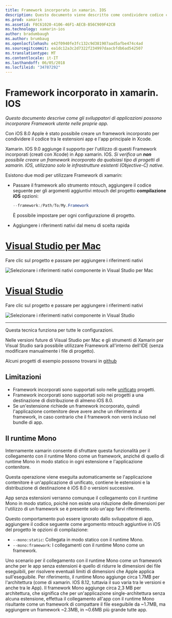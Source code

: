 ```yaml
---
title: Framework incorporato in xamarin. IOS
description: Questo documento viene descritto come condividere codice con un framework incorporato in un'applicazione di xamarin. IOS. Questa operazione può essere eseguita con lo strumento mtouch o i riferimenti nativi.
ms.prod: xamarin
ms.assetid: F8C61020-4106-46F1-AECB-B56C909F42CB
ms.technology: xamarin-ios
author: bradumbaugh
ms.author: brumbaug
ms.openlocfilehash: e42f0940fe3fc132c9d381907aad5afbe474c4ad
ms.sourcegitcommit: ea1dc12a3c2d7322f234997daacbfdb6ad542507
ms.translationtype: MT
ms.contentlocale: it-IT
ms.lasthandoff: 06/05/2018
ms.locfileid: "34787292"
---
```

# <a name="embedded-frameworks-in-xamarinios"></a>Framework incorporato in xamarin. IOS

_Questo documento descrive come gli sviluppatori di applicazioni possono incorporare Framework utente nelle proprie app._

Con iOS 8.0 Apple è stato possibile creare un framework incorporato per condividere il codice tra le estensioni app e l'app principale in Xcode.

Xamarin. IOS 9.0 aggiunge il supporto per l'utilizzo di questi Framework incorporati (creati con Xcode) in App xamarin. IOS. *Si verifica un **non** possibile creare un framework incorporato da qualsiasi tipo di progetti di xamarin. IOS, utilizzano solo le infrastrutture esistenti (Objective-C) native.*

Esistono due modi per utilizzare Framework di xamarin:

- Passare il framework allo strumento mtouch, aggiungere il codice seguente per gli argomenti aggiuntivi mtouch del progetto **compilazione iOS** opzioni:

  ```csharp
  --framework:/Path/To/My.Framework
  ```

  È possibile impostare per ogni configurazione di progetto.

- Aggiungere i riferimenti nativi dal menu di scelta rapida

# <a name="visual-studio-for-mactabvsmac"></a>[Visual Studio per Mac](#tab/vsmac)

Fare clic sul progetto e passare per aggiungere i riferimenti nativi

![](embedded-frameworks-images/xam-native-refs.png "Selezionare i riferimenti nativi componente in Visual Studio per Mac")

# <a name="visual-studiotabvswin"></a>[Visual Studio](#tab/vswin)

Fare clic sul progetto e passare per aggiungere i riferimenti nativi

![](embedded-frameworks-images/vs-native-refs.png "Selezionare i riferimenti nativi componente in Visual Studio")

-----

  Questa tecnica funziona per tutte le configurazioni.

Nelle versioni future di Visual Studio per Mac e gli strumenti di Xamarin per Visual Studio sarà possibile utilizzare Framework all'interno dell'IDE (senza modificare manualmente i file di progetto).

Alcuni progetti di esempio possono trovarsi in [github](https://github.com/rolfbjarne/embedded-frameworks)

## <a name="limitations"></a>Limitazioni

- Framework incorporati sono supportati solo nelle [unificato](~/cross-platform/macios/unified/index.md) progetti.
- Framework incorporati sono supportati solo nei progetti a una destinazione di distribuzione di almeno iOS 8.0.
- Se un'estensione richiede un framework incorporato, quindi l'applicazione contenitore deve avere anche un riferimento al framework, in caso contrario che il framework non verrà incluso nel bundle di app.

## <a name="the-mono-runtime"></a>Il runtime Mono

Internamente xamarin consente di sfruttare questa funzionalità per il collegamento con il runtime Mono come un framework, anziché di quello di runtime Mono in modo statico in ogni estensione e l'applicazione contenitore.

Questa operazione viene eseguita automaticamente se l'applicazione contenitore è un'applicazione di unificato, contiene le estensioni e la distribuzione di destinazione è iOS 8.0 o versioni successive.

App senza estensioni verranno comunque il collegamento con il runtime Mono in modo statico, poiché non esiste una riduzione delle dimensioni per l'utilizzo di un framework se è presente solo un'app farvi riferimento.

Questo comportamento può essere ignorato dallo sviluppatore di app, aggiungere il codice seguente come argomento mtouch aggiuntive in iOS del progetto le opzioni di compilazione:

- `--mono:static`: Collegata in modo statico con il runtime Mono.
- `--mono:framework`: I collegamenti con il runtime Mono come un framework.

Uno scenario per il collegamento con il runtime Mono come un framework anche per le app senza estensioni è quello di ridurre le dimensioni dei file eseguibili, per risolvere eventuali limiti di dimensioni che Apple applica sull'eseguibile. Per riferimento, il runtime Mono aggiunge circa 1.7MB per l'architettura (come di xamarin. IOS 8.12, tuttavia il suo varia tra le versioni e anche tra le App). Il framework Mono aggiunge circa 2,3 MB per architettura, che significa che per un'applicazione single-architettura senza alcuna estensione, effettua il collegamento all'app con il runtime Mono risultante come un framework di compattare il file eseguibile da ~1.7MB, ma aggiungere un framework ~2.3MB, in ~0.6MB più grande tutte app.


